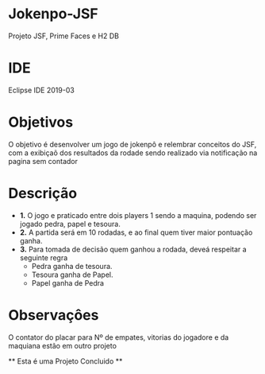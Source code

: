 # Jokenpo-JSF
Projeto JSF, Prime Faces e H2 DB 

# IDE 
Eclipse IDE 2019-03

# Objetivos 

O objetivo é desenvolver um jogo de jokenpô e relembrar conceitos do JSF, com a exibiçaõ dos resultados da rodade sendo realizado via notificação na pagina sem contador

# Descrição

- **1.** O jogo e praticado entre dois players 1 sendo a maquina, podendo ser jogado pedra, papel e tesoura.
- **2.** A partida será em 10 rodadas, e ao final quem tiver maior pontuação ganha.
- **3.** Para tomada de decisão quem ganhou a rodada, deveá respeitar a seguinte regra
  - Pedra ganha de tesoura. 
  - Tesoura ganha de Papel.
  - Papel ganha de Pedra
  
# Observaçôes 
O contator do placar para Nº de empates, vitorias do jogadore e da maquiana estão em outro projeto

\*\* Esta é uma Projeto Concluido \*\*
